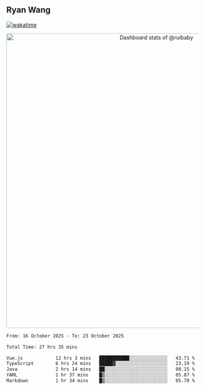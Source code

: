 ## Ryan Wang

[![wakatime](https://wakatime.com/badge/user/6f4ce45f-b03c-4eb3-b701-4b95e0885d94.svg)](https://wakatime.com/@6f4ce45f-b03c-4eb3-b701-4b95e0885d94)

<!-- Copy-paste in your Readme.md file -->

<a href="https://next.ossinsight.io/widgets/official/compose-user-dashboard-stats?user_id=21301288" target="_blank" style="display: block" align="center">
  <picture>
    <source media="(prefers-color-scheme: dark)" srcset="https://next.ossinsight.io/widgets/official/compose-user-dashboard-stats/thumbnail.png?user_id=21301288&image_size=auto&color_scheme=dark" width="771" height="auto">
    <img alt="Dashboard stats of @ruibaby" src="https://next.ossinsight.io/widgets/official/compose-user-dashboard-stats/thumbnail.png?user_id=21301288&image_size=auto&color_scheme=light" width="771" height="auto">
  </picture>
</a>

<!-- Made with [OSS Insight](https://ossinsight.io/) -->


<!--START_SECTION:waka-->

```txt
From: 16 October 2025 - To: 23 October 2025

Total Time: 27 hrs 35 mins

Vue.js            12 hrs 3 mins   ███████████░░░░░░░░░░░░░░   43.71 %
TypeScript        6 hrs 24 mins   █████▓░░░░░░░░░░░░░░░░░░░   23.19 %
Java              2 hrs 14 mins   ██░░░░░░░░░░░░░░░░░░░░░░░   08.15 %
YAML              1 hr 37 mins    █▒░░░░░░░░░░░░░░░░░░░░░░░   05.87 %
Markdown          1 hr 34 mins    █▒░░░░░░░░░░░░░░░░░░░░░░░   05.70 %
```

<!--END_SECTION:waka-->
